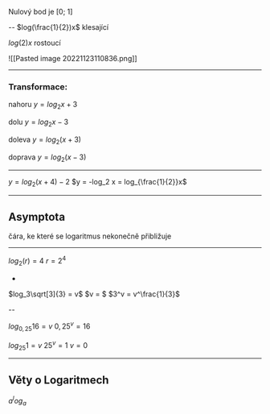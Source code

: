 Nulový bod je [0; 1]

--
$log(\frac{1}{2})x$
klesající



$log(2)x$
rostoucí


![[Pasted image 20221123110836.png]]


---


### Transformace:
nahoru 
$y =log_2x + 3$

dolu
$y =log_2x - 3$

doleva
$y =log_2(x + 3)$

doprava
$y =log_2(x - 3 )$

---

$y = log_2(x+4) - 2$
$y = -log_2 x = log_{\frac{1}{2}}x$


---


## Asymptota
čára, ke které se logaritmus nekonečně přibližuje

---

$log_2(r) = 4$
$r = 2^4$

-

$log_3\sqrt[3]{3} = v$
$v = $
$3^v = v^\frac{1}{3}$

--

$log_{0,25}16 = v$
$0,25^v = 16$




$log_{25}1 = v$
$25^v= 1$
$v = 0$


---

## Věty o  Logaritmech

$a^log_a$